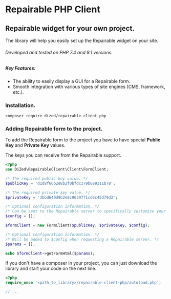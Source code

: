 # Repairable PHP Client

## Repairable widget for your own project.

The library will help you easily set up the Repairable widget on your site.

###### Developed and tested on PHP 7.4 and 8.1 versions.

##### Key Features:

- The ability to easily display a GUI for a Repairable form.
- Smooth integration with various types of site engines (CMS, framework, etc.).

### Installation.

```code
composer require dized/repairable-client-php
```

### Adding Repairable form to the project.

To add the Repairable form to the project you have to have special **Public Key** and **Private Key** values.

The keys you can receive from the Repairable support.

```php
<?php
use DiZed\RepairableClient\Client\FormClient;

/* The required public key value. */
$publicKey = 'd1d8f66b2e8b2f0bfdc379b689311b78';

/* The required private key value. */
$privateKey = '3bbd640d9b2e8c9639771cd6c45d79d3';

/* Optional configuration information. */
/* Can be sent to the Repairable server to specifically customize your form. */
$config = [];

$formClient = new FormClient($publicKey, $privateKey, $config);

/* Optional configuration information. */
/* Will be added to $config when requesting a Repairable server. */
$params = [];

echo $formClient->getFormHtml($params);
```

If you don't have a composer in your project, you can just download the library and start your code on the next line.

```php
<?php
require_once '<path_to_library>/repairable-client-php/autoload.php';

// ...
```
